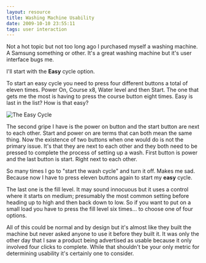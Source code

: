 ```yaml
---
layout: resource
title: Washing Machine Usability
date: 2009-10-10 23:55:11
tags: user interaction
---
```

Not a hot topic but not too long ago I purchased myself a washing machine. A Samsung something or other. It's a great washing machine but it's user interface bugs me.

I'll start with the **Easy** cycle option.

To start an easy cycle you need to press four different buttons a total of eleven times. Power On, Course x8, Water level and then Start. The one that gets me the most is having to press the course button eight times. Easy is last in the list? How is that easy?

![The Easy Cycle](/images/blogeasy-cycle.png)

The second gripe I have is the power on button and the start button are next to each other. Start and power on are terms that can both mean the same thing.  Now the existence of two buttons when one would do is not the primary issue. It's that they are next to each other and they both need to be pressed to complete the process of setting up a wash. First button is power and the last button is start. Right next to each other.

So many times I go to "start the wash cycle" and turn it off. Makes me sad.  Because now I have to press eleven buttons again to start my **easy** cycle.

The last one is the fill level. It may sound innocuous but it uses a control where it starts on medium; presumably the most common setting before heading up to high and then back down to low. So if you want to put on a small load you have to press the fill level six times... to choose one of four options.

All of this could be normal and by design but it's almost like they built the machine but never asked anyone to use it before they built it. It was only the other day that I saw a product being advertised as usable because it only involved four clicks to complete. While that shouldn't be your only metric for determining usability it's certainly one to consider.